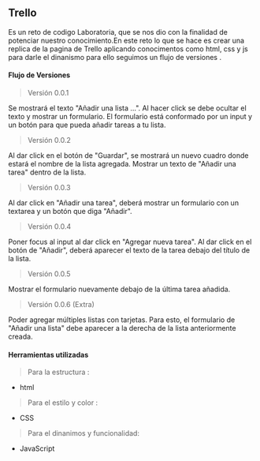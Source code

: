 ## Trello ## 
Es un reto de codigo Laboratoria, que se nos dio con la finalidad de potenciar nuestro conocimiento.En este reto lo que se hace es crear una replica de la pagina de Trello aplicando conocimentos como html, css y js para darle el dinanismo para ello seguimos un flujo de versiones .

#### Flujo de Versiones ####

> Versión 0.0.1

Se mostrará el texto "Añadir una lista ...".
Al hacer click se debe ocultar el texto y mostrar un formulario.
El formulario está conformado por un input y un botón para que pueda añadir tareas a tu lista.

> Versión 0.0.2

Al dar click en el botón de "Guardar", se mostrará un nuevo cuadro donde estará el nombre de la lista agregada.
Mostrar un texto de "Añadir una tarea" dentro de la lista.

> Versión 0.0.3

Al dar click en "Añadir una tarea", deberá mostrar un formulario con un textarea y un botón que diga "Añadir".

> Versión 0.0.4

Poner focus al input al dar click en "Agregar nueva tarea".
Al dar click en el botón de "Añadir", deberá aparecer el texto de la tarea debajo del título de la lista.

> Versión 0.0.5

Mostrar el formulario nuevamente debajo de la última tarea añadida.

>Versión 0.0.6 (Extra)

Poder agregar múltiples listas con tarjetas. Para esto, el formulario de "Añadir una lista" debe aparecer a la derecha de la lista anteriormente creada.

#### Herramientas utilizadas ####

> Para la estructura :
 - html
> Para el estilo y color :
 - CSS
> Para el dinanimos y funcionalidad:
 - JavaScript
